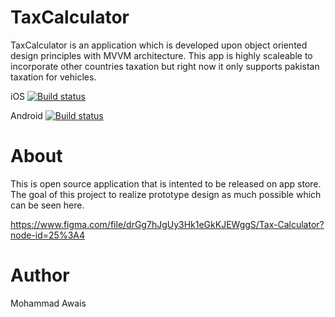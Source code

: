# TaxCalculator
TaxCalculator is an application which is developed upon object oriented design principles with MVVM architecture. This app is highly scaleable to incorporate other countries taxation but right now it only supports pakistan taxation for vehicles.

iOS
[![Build status](https://build.appcenter.ms/v0.1/apps/c1784078-f465-4d83-8f33-73f89d145d3a/branches/master/badge)](https://appcenter.ms)

Android
[![Build status](https://build.appcenter.ms/v0.1/apps/3b5283d6-abbf-44b4-b243-7d90ae801825/branches/Update/badge)](https://appcenter.ms)
# About
This is open source application that is intented to be released on app store. The goal of this project to realize prototype design
as much possible which can be seen here.

https://www.figma.com/file/drGg7hJgUy3Hk1eGkKJEWggS/Tax-Calculator?node-id=25%3A4

# Author
Mohammad Awais
